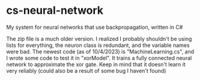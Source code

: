 # cs-neural-network
My system for neural networks that use backpropagation, written in C#

The zip file is a much older version. I realized I probably shouldn't be using lists for everything, the neuron class is redundant, and the variable names were bad. The newest code (as of 10/4/2023) is "MachineLearning.cs", and I wrote some code to test it in "xorModel". It trains a fully connected neural network to approximate the xor gate. Keep in mind that it doesn't learn it very reliably (could also be a result of some bug I haven't found)
